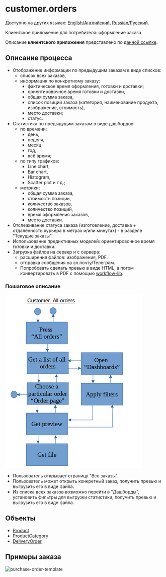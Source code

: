 # customer.orders

Доступно на других языках: [English/Английский](customer.orders.md), [Russian/Русский](customer.orders.ru.md). 

Клиентское приложение для потребителя: оформление заказа 

Описание **клиентского приложения** представлено по [данной ссылке](../../frontend/customerclient.ru.md).

## Описание процесса

- Отображение информации по предыдущим заказам в виде списков: 
    - список всех заказов, 
    - информация по конкретному заказу: 
       - фактическое время оформления, готовки и доставки; 
       - ориентировочное время готовки и доставки, 
       - общая сумма заказа, 
       - список позиций заказа (категория, наименование продукта, изображение, стоимость), 
       - место доставки; 
       - статус.
- Статистика по предыдущим заказам в виде дашбордов: 
    - по времени: 
       - день, 
       - неделя,
       - месяц,
       - год,
       - всё время; 
    - по типу графиков:
       - Line chart,
       - Bar chart,
       - Histogram,
       - Scatter plot и т.д.; 
    - метрики:
       - общая сумма заказа,
       - стоимость позиции,
       - количество заказов,
       - количество позиций,
       - время оформления заказов,
       - место доставки.
- Отслеживание статуса заказа (изготовление, доставка + отдаленность курьера в метрах и/или минутах) - в разделе "Текущие заказы".
- Использование предиктивных моделей: ориентировочное время готовки и доставки.
- Загрузка файлов на сервер и с сервера: 
    - расширения файлов: изображения, PDF.
    - отправка сообщения на эл.почту/Телеграм.
    - Попробовать сделать превью в виде HTML, а потом конвертировать в PDF с помощью [workflow-lib](https://github.com/alexeysp11/workflow-lib).

### Пошаговое описание

![customer.allorders](../../img/activitydiagrams/customer.allorders.png)

- Пользователь открывает страницу "Все заказы".
- Пользователь может открыть конкретный заказ, получить превью и выгрузить его в виде файла.
- Из списка всех заказов возможно перейти в "Дашборды", установить фильтры для выгрузки статистики, получить превью и выгрузить его в виде файла.

## Объекты 

- [Product](https://github.com/alexeysp11/workflow-lib/blob/main/docs/Models/Business/Products/Product.md)
- [ProductCategory](https://github.com/alexeysp11/workflow-lib/blob/main/docs/Models/Business/Products/ProductCategory.md)
- [DeliveryOrder](https://github.com/alexeysp11/workflow-lib/blob/main/docs/Models/Business/BusinessDocuments/DeliveryOrder.md)

## Примеры заказа

![purchase-order-template](https://templates.invoicehome.com/purchase-order-template-us-mono-black-750px.png)
